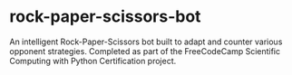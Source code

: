 # rock-paper-scissors-bot
An intelligent Rock-Paper-Scissors bot built to adapt and counter various opponent strategies. Completed as part of the FreeCodeCamp Scientific Computing with Python Certification project.
